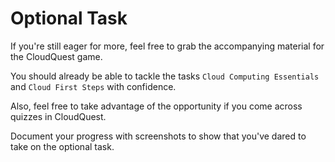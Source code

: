 # Optional Task

If you're still eager for more, feel free to grab the accompanying material for the CloudQuest game.

You should already be able to tackle the tasks `Cloud Computing Essentials` and `Cloud First Steps` with confidence.

Also, feel free to take advantage of the opportunity if you come across quizzes in CloudQuest.

Document your progress with screenshots to show that you've dared to take on the optional task.